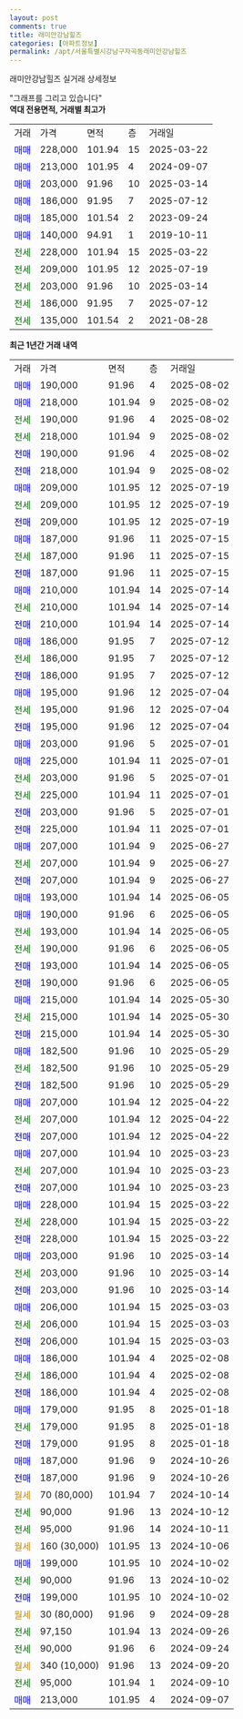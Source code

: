 ```yaml
---
layout: post
comments: true
title: 래미안강남힐즈
categories: [아파트정보]
permalink: /apt/서울특별시강남구자곡동래미안강남힐즈
---
```


래미안강남힐즈 실거래 상세정보

<script type="text/javascript">
  google.charts.load('current', {'packages':['line', 'corechart']});
  google.charts.setOnLoadCallback(drawChart);

  function drawChart() {
    var data = new google.visualization.DataTable();
    data.addColumn('date', '거래일');
    data.addColumn('number', "매매");
    data.addColumn('number', "전세");
    data.addColumn('number', "전매");

    data.addRows([[new Date(Date.parse("2025-08-02")), 190000, null, null], [new Date(Date.parse("2025-08-02")), 218000, null, null], [new Date(Date.parse("2025-08-02")), null, 190000, null], [new Date(Date.parse("2025-08-02")), null, 218000, null], [new Date(Date.parse("2025-08-02")), null, null, 190000], [new Date(Date.parse("2025-08-02")), null, null, 218000], [new Date(Date.parse("2025-07-19")), 209000, null, null], [new Date(Date.parse("2025-07-19")), null, 209000, null], [new Date(Date.parse("2025-07-19")), null, null, 209000], [new Date(Date.parse("2025-07-15")), 187000, null, null], [new Date(Date.parse("2025-07-15")), null, 187000, null], [new Date(Date.parse("2025-07-15")), null, null, 187000], [new Date(Date.parse("2025-07-14")), 210000, null, null], [new Date(Date.parse("2025-07-14")), null, 210000, null], [new Date(Date.parse("2025-07-14")), null, null, 210000], [new Date(Date.parse("2025-07-12")), 186000, null, null], [new Date(Date.parse("2025-07-12")), null, 186000, null], [new Date(Date.parse("2025-07-12")), null, null, 186000], [new Date(Date.parse("2025-07-04")), 195000, null, null], [new Date(Date.parse("2025-07-04")), null, 195000, null], [new Date(Date.parse("2025-07-04")), null, null, 195000], [new Date(Date.parse("2025-07-01")), 203000, null, null], [new Date(Date.parse("2025-07-01")), 225000, null, null], [new Date(Date.parse("2025-07-01")), null, 203000, null], [new Date(Date.parse("2025-07-01")), null, 225000, null], [new Date(Date.parse("2025-07-01")), null, null, 203000], [new Date(Date.parse("2025-07-01")), null, null, 225000], [new Date(Date.parse("2025-06-27")), 207000, null, null], [new Date(Date.parse("2025-06-27")), null, 207000, null], [new Date(Date.parse("2025-06-27")), null, null, 207000], [new Date(Date.parse("2025-06-05")), 193000, null, null], [new Date(Date.parse("2025-06-05")), 190000, null, null], [new Date(Date.parse("2025-06-05")), null, 193000, null], [new Date(Date.parse("2025-06-05")), null, 190000, null], [new Date(Date.parse("2025-06-05")), null, null, 193000], [new Date(Date.parse("2025-06-05")), null, null, 190000], [new Date(Date.parse("2025-05-30")), 215000, null, null], [new Date(Date.parse("2025-05-30")), null, 215000, null], [new Date(Date.parse("2025-05-30")), null, null, 215000], [new Date(Date.parse("2025-05-29")), 182500, null, null], [new Date(Date.parse("2025-05-29")), null, 182500, null], [new Date(Date.parse("2025-05-29")), null, null, 182500], [new Date(Date.parse("2025-04-22")), 207000, null, null], [new Date(Date.parse("2025-04-22")), null, 207000, null], [new Date(Date.parse("2025-04-22")), null, null, 207000], [new Date(Date.parse("2025-03-23")), 207000, null, null], [new Date(Date.parse("2025-03-23")), null, 207000, null], [new Date(Date.parse("2025-03-23")), null, null, 207000], [new Date(Date.parse("2025-03-22")), 228000, null, null], [new Date(Date.parse("2025-03-22")), null, 228000, null], [new Date(Date.parse("2025-03-22")), null, null, 228000], [new Date(Date.parse("2025-03-14")), 203000, null, null], [new Date(Date.parse("2025-03-14")), null, 203000, null], [new Date(Date.parse("2025-03-14")), null, null, 203000], [new Date(Date.parse("2025-03-03")), 206000, null, null], [new Date(Date.parse("2025-03-03")), null, 206000, null], [new Date(Date.parse("2025-03-03")), null, null, 206000], [new Date(Date.parse("2025-02-08")), 186000, null, null], [new Date(Date.parse("2025-02-08")), null, 186000, null], [new Date(Date.parse("2025-02-08")), null, null, 186000], [new Date(Date.parse("2025-01-18")), 179000, null, null], [new Date(Date.parse("2025-01-18")), null, 179000, null], [new Date(Date.parse("2025-01-18")), null, null, 179000], [new Date(Date.parse("2024-10-26")), 187000, null, null], [new Date(Date.parse("2024-10-26")), null, null, 187000], [new Date(Date.parse("2024-10-14")), null, null, null], [new Date(Date.parse("2024-10-12")), null, 90000, null], [new Date(Date.parse("2024-10-11")), null, 95000, null], [new Date(Date.parse("2024-10-06")), null, null, null], [new Date(Date.parse("2024-10-02")), 199000, null, null], [new Date(Date.parse("2024-10-02")), null, 90000, null], [new Date(Date.parse("2024-10-02")), null, null, 199000], [new Date(Date.parse("2024-09-28")), null, null, null], [new Date(Date.parse("2024-09-26")), null, 97150, null], [new Date(Date.parse("2024-09-24")), null, 90000, null], [new Date(Date.parse("2024-09-20")), null, null, null], [new Date(Date.parse("2024-09-10")), null, 95000, null], [new Date(Date.parse("2024-09-07")), 213000, null, null]]);

    var options = {
      hAxis: {
        format: 'yyyy/MM/dd'
      },    
      lineWidth: 0,
      pointsVisible: true,    
      title: '최근 1년간 유형별 실거래가 분포',
      legend: { position: 'bottom' }
    };

    var formatter = new google.visualization.NumberFormat({pattern:'###,###'} );
    formatter.format(data, 1);
    formatter.format(data, 2);
    
    setTimeout(function() {
        var chart = new google.visualization.LineChart(document.getElementById('columnchart_material'));
        chart.draw(data, (options));
        document.getElementById('loading').style.display = 'none';
    }, 200);
  }
</script>


<div id="loading" style="z-index:20; display: block; margin-left: 0px">"그래프를 그리고 있습니다"</div>
<div id="columnchart_material" style="width: 95%; margin-left: 0px; display: block"></div>
<!-- contents start -->
<b>역대 전용면적, 거래별 최고가</b>
<table class="sortable">
    <tr>
      <td>거래</td>
      <td>가격</td>
      <td>면적</td>
      <td>층</td>
      <td>거래일</td>
    </tr>
        <tr>
          <td><a style="color: blue">매매</a></td>
          <td>228,000</td>
          <td>101.94</td>
          <td>15</td>
          <td>2025-03-22</td>
        </tr>            <tr>
          <td><a style="color: blue">매매</a></td>
          <td>213,000</td>
          <td>101.95</td>
          <td>4</td>
          <td>2024-09-07</td>
        </tr>            <tr>
          <td><a style="color: blue">매매</a></td>
          <td>203,000</td>
          <td>91.96</td>
          <td>10</td>
          <td>2025-03-14</td>
        </tr>            <tr>
          <td><a style="color: blue">매매</a></td>
          <td>186,000</td>
          <td>91.95</td>
          <td>7</td>
          <td>2025-07-12</td>
        </tr>            <tr>
          <td><a style="color: blue">매매</a></td>
          <td>185,000</td>
          <td>101.54</td>
          <td>2</td>
          <td>2023-09-24</td>
        </tr>            <tr>
          <td><a style="color: blue">매매</a></td>
          <td>140,000</td>
          <td>94.91</td>
          <td>1</td>
          <td>2019-10-11</td>
        </tr>        
        <tr>
              <td><a style="color: darkgreen">전세</a></td>
              <td>228,000</td>
              <td>101.94</td>
              <td>15</td>
              <td>2025-03-22</td>
            </tr>            <tr>
              <td><a style="color: darkgreen">전세</a></td>
              <td>209,000</td>
              <td>101.95</td>
              <td>12</td>
              <td>2025-07-19</td>
            </tr>            <tr>
              <td><a style="color: darkgreen">전세</a></td>
              <td>203,000</td>
              <td>91.96</td>
              <td>10</td>
              <td>2025-03-14</td>
            </tr>            <tr>
              <td><a style="color: darkgreen">전세</a></td>
              <td>186,000</td>
              <td>91.95</td>
              <td>7</td>
              <td>2025-07-12</td>
            </tr>            <tr>
              <td><a style="color: darkgreen">전세</a></td>
              <td>135,000</td>
              <td>101.54</td>
              <td>2</td>
              <td>2021-08-28</td>
            </tr>        
    
</table>

<b>최근 1년간 거래 내역</b>

<table class="sortable">
    <tr>
      <td>거래</td>
      <td>가격</td>
      <td>면적</td>
      <td>층</td>
      <td>거래일</td>
    </tr>
    <tr>
      <td><a style="color: blue">매매</a></td>
      <td>190,000</td>
      <td>91.96</td>
      <td>4</td>
      <td>2025-08-02</td>
    </tr>          <tr>
      <td><a style="color: blue">매매</a></td>
      <td>218,000</td>
      <td>101.94</td>
      <td>9</td>
      <td>2025-08-02</td>
    </tr>          <tr>
      <td><a style="color: darkgreen">전세</a></td>
      <td>190,000</td>
      <td>91.96</td>
      <td>4</td>
      <td>2025-08-02</td>
    </tr>          <tr>
      <td><a style="color: darkgreen">전세</a></td>
      <td>218,000</td>
      <td>101.94</td>
      <td>9</td>
      <td>2025-08-02</td>
    </tr>          <tr>
      <td><a style="color: darkblue">전매</a></td>
      <td>190,000</td>
      <td>91.96</td>
      <td>4</td>
      <td>2025-08-02</td>
    </tr>          <tr>
      <td><a style="color: darkblue">전매</a></td>
      <td>218,000</td>
      <td>101.94</td>
      <td>9</td>
      <td>2025-08-02</td>
    </tr>          <tr>
      <td><a style="color: blue">매매</a></td>
      <td>209,000</td>
      <td>101.95</td>
      <td>12</td>
      <td>2025-07-19</td>
    </tr>          <tr>
      <td><a style="color: darkgreen">전세</a></td>
      <td>209,000</td>
      <td>101.95</td>
      <td>12</td>
      <td>2025-07-19</td>
    </tr>          <tr>
      <td><a style="color: darkblue">전매</a></td>
      <td>209,000</td>
      <td>101.95</td>
      <td>12</td>
      <td>2025-07-19</td>
    </tr>          <tr>
      <td><a style="color: blue">매매</a></td>
      <td>187,000</td>
      <td>91.96</td>
      <td>11</td>
      <td>2025-07-15</td>
    </tr>          <tr>
      <td><a style="color: darkgreen">전세</a></td>
      <td>187,000</td>
      <td>91.96</td>
      <td>11</td>
      <td>2025-07-15</td>
    </tr>          <tr>
      <td><a style="color: darkblue">전매</a></td>
      <td>187,000</td>
      <td>91.96</td>
      <td>11</td>
      <td>2025-07-15</td>
    </tr>          <tr>
      <td><a style="color: blue">매매</a></td>
      <td>210,000</td>
      <td>101.94</td>
      <td>14</td>
      <td>2025-07-14</td>
    </tr>          <tr>
      <td><a style="color: darkgreen">전세</a></td>
      <td>210,000</td>
      <td>101.94</td>
      <td>14</td>
      <td>2025-07-14</td>
    </tr>          <tr>
      <td><a style="color: darkblue">전매</a></td>
      <td>210,000</td>
      <td>101.94</td>
      <td>14</td>
      <td>2025-07-14</td>
    </tr>          <tr>
      <td><a style="color: blue">매매</a></td>
      <td>186,000</td>
      <td>91.95</td>
      <td>7</td>
      <td>2025-07-12</td>
    </tr>          <tr>
      <td><a style="color: darkgreen">전세</a></td>
      <td>186,000</td>
      <td>91.95</td>
      <td>7</td>
      <td>2025-07-12</td>
    </tr>          <tr>
      <td><a style="color: darkblue">전매</a></td>
      <td>186,000</td>
      <td>91.95</td>
      <td>7</td>
      <td>2025-07-12</td>
    </tr>          <tr>
      <td><a style="color: blue">매매</a></td>
      <td>195,000</td>
      <td>91.96</td>
      <td>12</td>
      <td>2025-07-04</td>
    </tr>          <tr>
      <td><a style="color: darkgreen">전세</a></td>
      <td>195,000</td>
      <td>91.96</td>
      <td>12</td>
      <td>2025-07-04</td>
    </tr>          <tr>
      <td><a style="color: darkblue">전매</a></td>
      <td>195,000</td>
      <td>91.96</td>
      <td>12</td>
      <td>2025-07-04</td>
    </tr>          <tr>
      <td><a style="color: blue">매매</a></td>
      <td>203,000</td>
      <td>91.96</td>
      <td>5</td>
      <td>2025-07-01</td>
    </tr>          <tr>
      <td><a style="color: blue">매매</a></td>
      <td>225,000</td>
      <td>101.94</td>
      <td>11</td>
      <td>2025-07-01</td>
    </tr>          <tr>
      <td><a style="color: darkgreen">전세</a></td>
      <td>203,000</td>
      <td>91.96</td>
      <td>5</td>
      <td>2025-07-01</td>
    </tr>          <tr>
      <td><a style="color: darkgreen">전세</a></td>
      <td>225,000</td>
      <td>101.94</td>
      <td>11</td>
      <td>2025-07-01</td>
    </tr>          <tr>
      <td><a style="color: darkblue">전매</a></td>
      <td>203,000</td>
      <td>91.96</td>
      <td>5</td>
      <td>2025-07-01</td>
    </tr>          <tr>
      <td><a style="color: darkblue">전매</a></td>
      <td>225,000</td>
      <td>101.94</td>
      <td>11</td>
      <td>2025-07-01</td>
    </tr>          <tr>
      <td><a style="color: blue">매매</a></td>
      <td>207,000</td>
      <td>101.94</td>
      <td>9</td>
      <td>2025-06-27</td>
    </tr>          <tr>
      <td><a style="color: darkgreen">전세</a></td>
      <td>207,000</td>
      <td>101.94</td>
      <td>9</td>
      <td>2025-06-27</td>
    </tr>          <tr>
      <td><a style="color: darkblue">전매</a></td>
      <td>207,000</td>
      <td>101.94</td>
      <td>9</td>
      <td>2025-06-27</td>
    </tr>          <tr>
      <td><a style="color: blue">매매</a></td>
      <td>193,000</td>
      <td>101.94</td>
      <td>14</td>
      <td>2025-06-05</td>
    </tr>          <tr>
      <td><a style="color: blue">매매</a></td>
      <td>190,000</td>
      <td>91.96</td>
      <td>6</td>
      <td>2025-06-05</td>
    </tr>          <tr>
      <td><a style="color: darkgreen">전세</a></td>
      <td>193,000</td>
      <td>101.94</td>
      <td>14</td>
      <td>2025-06-05</td>
    </tr>          <tr>
      <td><a style="color: darkgreen">전세</a></td>
      <td>190,000</td>
      <td>91.96</td>
      <td>6</td>
      <td>2025-06-05</td>
    </tr>          <tr>
      <td><a style="color: darkblue">전매</a></td>
      <td>193,000</td>
      <td>101.94</td>
      <td>14</td>
      <td>2025-06-05</td>
    </tr>          <tr>
      <td><a style="color: darkblue">전매</a></td>
      <td>190,000</td>
      <td>91.96</td>
      <td>6</td>
      <td>2025-06-05</td>
    </tr>          <tr>
      <td><a style="color: blue">매매</a></td>
      <td>215,000</td>
      <td>101.94</td>
      <td>14</td>
      <td>2025-05-30</td>
    </tr>          <tr>
      <td><a style="color: darkgreen">전세</a></td>
      <td>215,000</td>
      <td>101.94</td>
      <td>14</td>
      <td>2025-05-30</td>
    </tr>          <tr>
      <td><a style="color: darkblue">전매</a></td>
      <td>215,000</td>
      <td>101.94</td>
      <td>14</td>
      <td>2025-05-30</td>
    </tr>          <tr>
      <td><a style="color: blue">매매</a></td>
      <td>182,500</td>
      <td>91.96</td>
      <td>10</td>
      <td>2025-05-29</td>
    </tr>          <tr>
      <td><a style="color: darkgreen">전세</a></td>
      <td>182,500</td>
      <td>91.96</td>
      <td>10</td>
      <td>2025-05-29</td>
    </tr>          <tr>
      <td><a style="color: darkblue">전매</a></td>
      <td>182,500</td>
      <td>91.96</td>
      <td>10</td>
      <td>2025-05-29</td>
    </tr>          <tr>
      <td><a style="color: blue">매매</a></td>
      <td>207,000</td>
      <td>101.94</td>
      <td>12</td>
      <td>2025-04-22</td>
    </tr>          <tr>
      <td><a style="color: darkgreen">전세</a></td>
      <td>207,000</td>
      <td>101.94</td>
      <td>12</td>
      <td>2025-04-22</td>
    </tr>          <tr>
      <td><a style="color: darkblue">전매</a></td>
      <td>207,000</td>
      <td>101.94</td>
      <td>12</td>
      <td>2025-04-22</td>
    </tr>          <tr>
      <td><a style="color: blue">매매</a></td>
      <td>207,000</td>
      <td>101.94</td>
      <td>10</td>
      <td>2025-03-23</td>
    </tr>          <tr>
      <td><a style="color: darkgreen">전세</a></td>
      <td>207,000</td>
      <td>101.94</td>
      <td>10</td>
      <td>2025-03-23</td>
    </tr>          <tr>
      <td><a style="color: darkblue">전매</a></td>
      <td>207,000</td>
      <td>101.94</td>
      <td>10</td>
      <td>2025-03-23</td>
    </tr>          <tr>
      <td><a style="color: blue">매매</a></td>
      <td>228,000</td>
      <td>101.94</td>
      <td>15</td>
      <td>2025-03-22</td>
    </tr>          <tr>
      <td><a style="color: darkgreen">전세</a></td>
      <td>228,000</td>
      <td>101.94</td>
      <td>15</td>
      <td>2025-03-22</td>
    </tr>          <tr>
      <td><a style="color: darkblue">전매</a></td>
      <td>228,000</td>
      <td>101.94</td>
      <td>15</td>
      <td>2025-03-22</td>
    </tr>          <tr>
      <td><a style="color: blue">매매</a></td>
      <td>203,000</td>
      <td>91.96</td>
      <td>10</td>
      <td>2025-03-14</td>
    </tr>          <tr>
      <td><a style="color: darkgreen">전세</a></td>
      <td>203,000</td>
      <td>91.96</td>
      <td>10</td>
      <td>2025-03-14</td>
    </tr>          <tr>
      <td><a style="color: darkblue">전매</a></td>
      <td>203,000</td>
      <td>91.96</td>
      <td>10</td>
      <td>2025-03-14</td>
    </tr>          <tr>
      <td><a style="color: blue">매매</a></td>
      <td>206,000</td>
      <td>101.94</td>
      <td>15</td>
      <td>2025-03-03</td>
    </tr>          <tr>
      <td><a style="color: darkgreen">전세</a></td>
      <td>206,000</td>
      <td>101.94</td>
      <td>15</td>
      <td>2025-03-03</td>
    </tr>          <tr>
      <td><a style="color: darkblue">전매</a></td>
      <td>206,000</td>
      <td>101.94</td>
      <td>15</td>
      <td>2025-03-03</td>
    </tr>          <tr>
      <td><a style="color: blue">매매</a></td>
      <td>186,000</td>
      <td>101.94</td>
      <td>4</td>
      <td>2025-02-08</td>
    </tr>          <tr>
      <td><a style="color: darkgreen">전세</a></td>
      <td>186,000</td>
      <td>101.94</td>
      <td>4</td>
      <td>2025-02-08</td>
    </tr>          <tr>
      <td><a style="color: darkblue">전매</a></td>
      <td>186,000</td>
      <td>101.94</td>
      <td>4</td>
      <td>2025-02-08</td>
    </tr>          <tr>
      <td><a style="color: blue">매매</a></td>
      <td>179,000</td>
      <td>91.95</td>
      <td>8</td>
      <td>2025-01-18</td>
    </tr>          <tr>
      <td><a style="color: darkgreen">전세</a></td>
      <td>179,000</td>
      <td>91.95</td>
      <td>8</td>
      <td>2025-01-18</td>
    </tr>          <tr>
      <td><a style="color: darkblue">전매</a></td>
      <td>179,000</td>
      <td>91.95</td>
      <td>8</td>
      <td>2025-01-18</td>
    </tr>          <tr>
      <td><a style="color: blue">매매</a></td>
      <td>187,000</td>
      <td>91.96</td>
      <td>9</td>
      <td>2024-10-26</td>
    </tr>          <tr>
      <td><a style="color: darkblue">전매</a></td>
      <td>187,000</td>
      <td>91.96</td>
      <td>9</td>
      <td>2024-10-26</td>
    </tr>          <tr>
      <td><a style="color: darkgoldenrod">월세</a></td>
      <td>70 (80,000)</td>
      <td>101.94</td>
      <td>7</td>
      <td>2024-10-14</td>
    </tr>          <tr>
      <td><a style="color: darkgreen">전세</a></td>
      <td>90,000</td>
      <td>91.96</td>
      <td>13</td>
      <td>2024-10-12</td>
    </tr>          <tr>
      <td><a style="color: darkgreen">전세</a></td>
      <td>95,000</td>
      <td>91.96</td>
      <td>14</td>
      <td>2024-10-11</td>
    </tr>          <tr>
      <td><a style="color: darkgoldenrod">월세</a></td>
      <td>160 (30,000)</td>
      <td>101.95</td>
      <td>13</td>
      <td>2024-10-06</td>
    </tr>          <tr>
      <td><a style="color: blue">매매</a></td>
      <td>199,000</td>
      <td>101.95</td>
      <td>10</td>
      <td>2024-10-02</td>
    </tr>          <tr>
      <td><a style="color: darkgreen">전세</a></td>
      <td>90,000</td>
      <td>91.96</td>
      <td>13</td>
      <td>2024-10-02</td>
    </tr>          <tr>
      <td><a style="color: darkblue">전매</a></td>
      <td>199,000</td>
      <td>101.95</td>
      <td>10</td>
      <td>2024-10-02</td>
    </tr>          <tr>
      <td><a style="color: darkgoldenrod">월세</a></td>
      <td>30 (80,000)</td>
      <td>91.96</td>
      <td>9</td>
      <td>2024-09-28</td>
    </tr>          <tr>
      <td><a style="color: darkgreen">전세</a></td>
      <td>97,150</td>
      <td>101.94</td>
      <td>13</td>
      <td>2024-09-26</td>
    </tr>          <tr>
      <td><a style="color: darkgreen">전세</a></td>
      <td>90,000</td>
      <td>91.96</td>
      <td>6</td>
      <td>2024-09-24</td>
    </tr>          <tr>
      <td><a style="color: darkgoldenrod">월세</a></td>
      <td>340 (10,000)</td>
      <td>91.96</td>
      <td>13</td>
      <td>2024-09-20</td>
    </tr>          <tr>
      <td><a style="color: darkgreen">전세</a></td>
      <td>95,000</td>
      <td>101.94</td>
      <td>1</td>
      <td>2024-09-10</td>
    </tr>          <tr>
      <td><a style="color: blue">매매</a></td>
      <td>213,000</td>
      <td>101.95</td>
      <td>4</td>
      <td>2024-09-07</td>
    </tr>      </table>
<!-- contents end -->    

